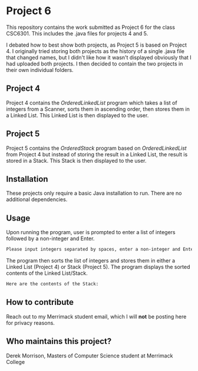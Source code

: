 # Project 6

This repository contains the work submitted as Project 6 for the class CSC6301.  This includes the .java files for projects 4 and 5.

I debated how to best show both projects, as Project 5 is based on Project 4.  I originally tried storing both projects as the history of a single .java file that changed names, but I didn't like how it wasn't displayed obviously that I had uploaded both projects.  I then decided to contain the two projects in their own individual folders.

## Project 4

Project 4 contains the *OrderedLinkedList* program which takes a list of integers from a Scanner, sorts them in ascending order, then stores them in a Linked List.  This Linked List is then displayed to the user.

## Project 5

Project 5 contains the *OrderedStack* program based on *OrderedLinkedList* from Project 4 but instead of storing the result in a Linked List, the result is stored in a Stack.  This Stack is then displayed to the user.

## Installation

These projects only require a basic Java installation to run.  There are no additional dependencies.

## Usage

Upon running the program, user is prompted to enter a list of integers followed by a non-integer and Enter.

```bash
Please input integers separated by spaces, enter a non-integer and Enter to finish:
```

The program then sorts the list of integers and stores them in either a Linked List (Project 4) or Stack (Project 5).  The program displays the sorted contents of the Linked List/Stack.

```bash
Here are the contents of the Stack:
```

## How to contribute

Reach out to my Merrimack student email, which I will **not** be posting here for privacy reasons.

## Who maintains this project?

Derek Morrison, Masters of Computer Science student at Merrimack College
